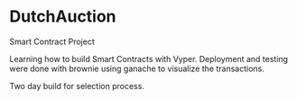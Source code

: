 # DutchAuction
Smart Contract Project

Learning how to build Smart Contracts with Vyper. Deployment and testing were done with brownie using ganache to visualize the transactions.

Two day build for selection process.
